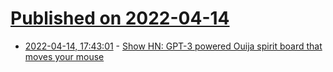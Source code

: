 # [Published on 2022-04-14](index.md)

* [2022-04-14, 17:43:01](https://news.ycombinator.com/item?id=31030425) - [Show HN: GPT-3 powered Ouija spirit board that moves your mouse](https://ouija.attejuvonen.fi/)
